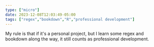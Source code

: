 ```yaml
---
type: ["micro"]
date: 2023-12-08T12:03:49-05:00
tags: ["regex","bookdown","R","professional development"]
---
```

My rule is that if it's a personal project, but I learn some regex and bookdown along the way, it still counts as professional development.
